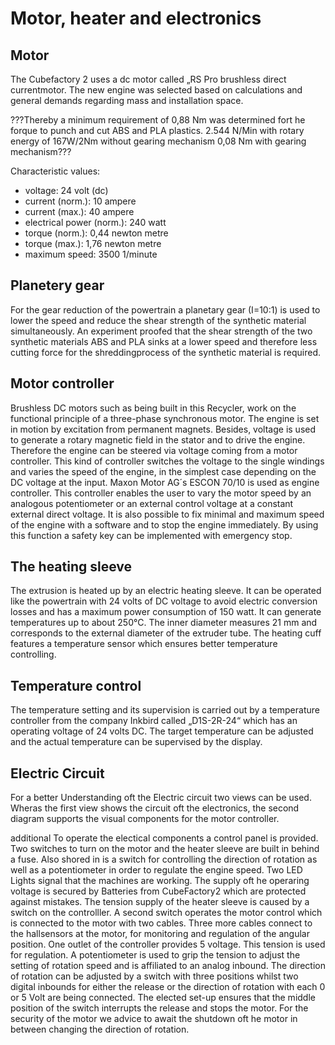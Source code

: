 # Motor, heater and electronics
## Motor
  The Cubefactory 2 uses a dc motor called „RS Pro brushless direct currentmotor. The new engine was selected based on calculations and general demands regarding mass and installation space.
  
???Thereby a minimum requirement of 0,88 Nm was determined fort he forque to punch and cut ABS and PLA plastics.
2.544 N/Min with rotary energy of 167W/2Nm without gearing mechanism
0,08 Nm with gearing mechanism???

Characteristic values:
+ voltage: 24 volt (dc)
+ current (norm.): 10 ampere
+ current (max.): 40 ampere
+ electrical power (norm.): 240 watt
+ torque (norm.): 0,44 newton metre
+ torque (max.): 1,76 newton metre
+ maximum speed: 3500 1/minute

## Planetery gear
  For the gear reduction of the powertrain a planetary gear (I=10:1) is used to lower the speed and reduce the shear strength of the synthetic material simultaneously. An experiment proofed that the shear strength of the two synthetic materials ABS and PLA sinks at a lower speed and therefore less cutting force for the shreddingprocess of the synthetic material is required.

## Motor controller
  Brushless DC motors such as being built in this Recycler, work on the functional principle of a three-phase synchronous motor. The engine is set in motion by excitation from permanent magnets. Besides, voltage is used to generate a rotary magnetic field in the stator and to drive the engine. Therefore the engine can be steered via voltage coming from a motor controller. This kind of controller switches the voltage to the single windings and varies the speed of the engine, in the simplest case depending on the DC voltage at the input.
Maxon Motor AG´s  ESCON 70/10 is used as engine controller. This controller enables the user to vary the motor speed by an analogous potentiometer or an external control voltage at a constant external direct voltage. It is also possible to fix minimal and maximum speed of the engine with a software and to stop the engine immediately. By using this function a safety key can be implemented with emergency stop.

## The heating sleeve
  The extrusion is heated up by an electric heating sleeve. It can be operated like the powertrain with 24 volts of DC voltage to avoid electric conversion losses and has a maximum power consumption of 150 watt. It can generate temperatures up to about 250°C. The inner diameter measures 21 mm and corresponds to the external diameter of the extruder tube. The heating cuff features a temperature sensor which ensures better temperature controlling.
  
## Temperature control
  The temperature setting and its supervision is carried out by a temperature controller from the company Inkbird called „D1S-2R-24“ which has an operating voltage of 24 volts DC. The target temperature can be adjusted and the actual temperature can be supervised by the display.
  
## Electric Circuit
  For a better Understanding oft the Electric circuit two views can be used.
Wheras the first view shows the circuit oft the electronics, the second diagram supports the visual components for the motor controller.

additional
To operate the electical components a control panel is provided. Two switches to turn on the motor and the heater sleeve are built in behind a fuse. Also shored in is a switch for controlling the direction of rotation as well as a potentiometer in order to regulate the engine speed. Two LED Lights signal that the machines are working.
The supply oft he operaring voltage is secured by Batteries from CubeFactory2 which are protected against mistakes. The tension supply of the heater sleeve is caused by a switch on the controlller. A second switch operates the motor control which is connected to the motor with two cables. Three more cables connect to the hallsensors at the motor, for monitoring and regulation of the angular position. One outlet of the controller provides 5 voltage. This tension is used for regulation. A potentiometer is used to grip the tension to adjust the setting of rotation speed and is affiliated to an analog inbound.
The direction of rotation can be adjusted by a switch with three positions whilst two digital inbounds for either the release or the direction of rotation with each 0 or 5 Volt are being connected. The elected set-up ensures that the middle position of the switch interrupts the release and stops the motor. For the security of the motor we advice to await the shutdown oft he motor in between changing the direction of rotation.
